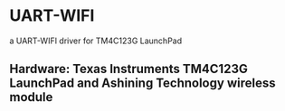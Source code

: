 # UART-WIFI
a UART-WIFI driver for TM4C123G LaunchPad
## Hardware: Texas Instruments TM4C123G LaunchPad and Ashining Technology wireless module
